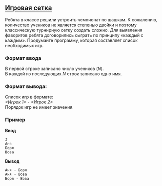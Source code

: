 ## [Игровая сетка](../../../solutions/3.4/34_g.py)

Ребята в классе решили устроить чемпионат по шашкам. К сожалению, количество учеников не является степенью двойки и поэтому классическую турнирную сетку создать сложно. Для выявления фаворитов ребята договорились сыграть по принципу «каждый с каждым». Продумайте программу, которая составляет список необходимых игр.

### Формат ввода

В первой строке записано число учеников ($N$).\
В каждой из последующих $N$ строк записано одно имя.

### Формат вывода:

Список игр в формате:\
_<Игрок 1> - <Игрок 2>_\
Порядок игр не имеет значения.

### Пример

__Ввод__
```plaintext
3
Аня
Боря
Вова
```

__Вывод__
```plaintext
Аня - Боря
Аня - Вова
Боря - Вова
```
